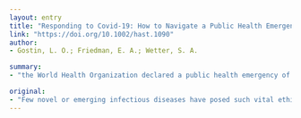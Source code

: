 ```yaml
---
layout: entry
title: "Responding to Covid-19: How to Navigate a Public Health Emergency Legally and Ethically"
link: "https://doi.org/10.1002/hast.1090"
author:
- Gostin, L. O.; Friedman, E. A.; Wetter, S. A.

summary:
- "the World Health Organization declared a public health emergency of international concern. Covid-19 has not yet peaked in the United States, but community transmission is widespread. In the coming weeks, hospitals will become overrun, stretched to their capacities. How can we ethically allocate scarce health goods and services? How do we balance public health with civil liberties? What ethical duties do we owe to vulnerable people separated from their families and communities? The world health organization recently classified Covid-2 as a worldwide pandemic. President Trump declares a national emergency and recently classified SARS-CoV-2 outbreak of global concern and community transmission in the U.S."

original:
- "Few novel or emerging infectious diseases have posed such vital ethical challenges so quickly and dramatically as the novel coronavirus SARS-CoV-2. The World Health Organization declared a public health emergency of international concern and recently classified Covid-19 as a worldwide pandemic. As of this writing, the epidemic has not yet peaked in the United States, but community transmission is widespread. President Trump declared a national emergency as fifty governors declared state emergencies. In the coming weeks, hospitals will become overrun, stretched to their capacities. When the health system becomes stretched beyond capacity, how can we ethically allocate scarce health goods and services? How can we ensure that marginalized populations can access the care they need? What ethical duties do we owe to vulnerable people separated from their families and communities? And how do we ethically and legally balance public health with civil liberties?"
---
```


